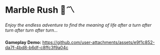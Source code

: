 # Marble Rush 🔵〽
###
*Enjoy the endless adventure to find the meaning of life after a turn after turn after turn after turn...*
###
**Gameplay Demo:**
https://github.com/user-attachments/assets/e9f1c852-da7f-4bd8-b6df-c8ffc3f9a04c

